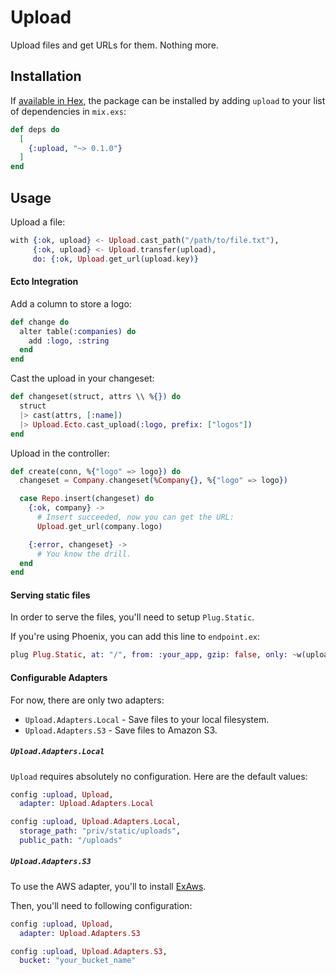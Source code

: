 # Upload

Upload files and get URLs for them. Nothing more.

## Installation

If [available in Hex](https://hex.pm/docs/publish), the package can be installed
by adding `upload` to your list of dependencies in `mix.exs`:

```elixir
def deps do
  [
    {:upload, "~> 0.1.0"}
  ]
end
```

## Usage

Upload a file:

```elixir
with {:ok, upload} <- Upload.cast_path("/path/to/file.txt"),
     {:ok, upload} <- Upload.transfer(upload),
     do: {:ok, Upload.get_url(upload.key)}
```

#### Ecto Integration

Add a column to store a logo:

```elixir
def change do
  alter table(:companies) do
    add :logo, :string
  end
end
```

Cast the upload in your changeset:

```elixir
def changeset(struct, attrs \\ %{}) do
  struct
  |> cast(attrs, [:name])
  |> Upload.Ecto.cast_upload(:logo, prefix: ["logos"])
end
```

Upload in the controller:

```elixir
def create(conn, %{"logo" => logo}) do
  changeset = Company.changeset(%Company{}, %{"logo" => logo})

  case Repo.insert(changeset) do
    {:ok, company} ->
      # Insert succeeded, now you can get the URL:
      Upload.get_url(company.logo)

    {:error, changeset} ->
      # You know the drill.
  end
end
```

#### Serving static files

In order to serve the files, you'll need to setup `Plug.Static`.

If you're using Phoenix, you can add this line to `endpoint.ex`:

```elixir
plug Plug.Static, at: "/", from: :your_app, gzip: false, only: ~w(uploads)
```

#### Configurable Adapters

For now, there are only two adapters:

* `Upload.Adapters.Local` - Save files to your local filesystem.
* `Upload.Adapters.S3` - Save files to Amazon S3.

##### `Upload.Adapters.Local`

`Upload` requires absolutely no configuration. Here are the default values:

```elixir
config :upload, Upload,
  adapter: Upload.Adapters.Local

config :upload, Upload.Adapters.Local,
  storage_path: "priv/static/uploads",
  public_path: "/uploads"
```

##### `Upload.Adapters.S3`

To use the AWS adapter, you'll to install [ExAws](https://github.com/ex-aws/ex_aws).

Then, you'll need to following configuration:

```elixir
config :upload, Upload,
  adapter: Upload.Adapters.S3

config :upload, Upload.Adapters.S3,
  bucket: "your_bucket_name"
```
